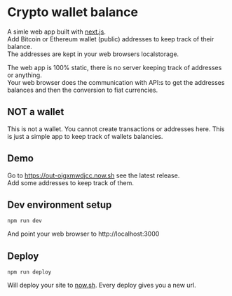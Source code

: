 # Crypto wallet balance

A simle web app built with [next.js](https://github.com/zeit/next.js/).  
Add Bitcoin or Ethereum wallet (public) addresses to keep track of their balance.  
The addresses are kept in your web browsers localstorage.

The web app is 100% static, there is no server keeping track of addresses or anything.  
Your web browser does the communication with API:s to get the addresses balances and then the conversion to fiat currencies.

## NOT a wallet
This is not a wallet. You cannot create transactions or addresses here. This is just a simple app to keep track of wallets balancies.

## Demo
Go to https://out-oigxmwdjcc.now.sh see the latest release.  
Add some addresses to keep track of them.

## Dev environment setup

```
npm run dev
```

And point your web browser to http://localhost:3000

## Deploy

```
npm run deploy
```

Will deploy your site to [now.sh](https://zeit.co/now). Every deploy gives you a new url.
